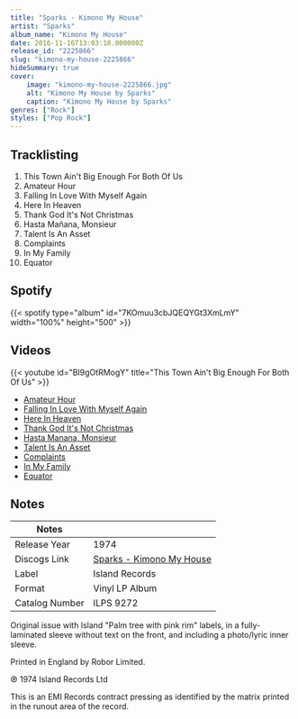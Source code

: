```yaml
---
title: "Sparks - Kimono My House"
artist: "Sparks"
album_name: "Kimono My House"
date: 2016-11-16T13:03:18.000000Z
release_id: "2225866"
slug: "kimono-my-house-2225866"
hideSummary: true
cover:
    image: "kimono-my-house-2225866.jpg"
    alt: "Kimono My House by Sparks"
    caption: "Kimono My House by Sparks"
genres: ["Rock"]
styles: ["Pop Rock"]
---
```


## Tracklisting
1. This Town Ain't Big Enough For Both Of Us
2. Amateur Hour
3. Falling In Love With Myself Again
4. Here In Heaven
5. Thank God It's Not Christmas
6. Hasta Mañana, Monsieur
7. Talent Is An Asset
8. Complaints
9. In My Family
10. Equator


## Spotify
{{< spotify type="album" id="7KOmuu3cbJQEQYGt3XmLmY" width="100%" height="500" >}}



## Videos
{{< youtube id="BI9gOtRMogY" title="This Town Ain't Big Enough For Both Of Us" >}}
- [Amateur Hour](https://www.youtube.com/watch?v=3YBmS5oaNwU)
- [Falling In Love With Myself Again](https://www.youtube.com/watch?v=jx4ERgegpO8)
- [Here In Heaven](https://www.youtube.com/watch?v=4Op1tcnSjX4)
- [Thank God It's Not Christmas](https://www.youtube.com/watch?v=mEBRzrYKifU)
- [Hasta Manana, Monsieur](https://www.youtube.com/watch?v=KTmFKmwa8bk)
- [Talent Is An Asset](https://www.youtube.com/watch?v=FzaKJC_4fC0)
- [Complaints](https://www.youtube.com/watch?v=iofQGkUfASg)
- [In My Family](https://www.youtube.com/watch?v=UymqKMn9tlo)
- [Equator](https://www.youtube.com/watch?v=VC9GI5RvRDs)

## Notes
| Notes          |             |
| ---------------| ----------- |
| Release Year   | 1974 |
| Discogs Link   | [Sparks - Kimono My House](https://www.discogs.com/release/2225866-Sparks-Kimono-My-House) |
| Label          | Island Records |
| Format         | Vinyl LP Album |
| Catalog Number | ILPS 9272 |

Original issue with Island "Palm tree with pink rim" labels, in a fully-laminated sleeve without text on the front, and including a photo/lyric inner sleeve.

Printed in England by Robor Limited.

℗ 1974 Island Records Ltd

This is an EMI Records contract pressing as identified by the matrix printed in the runout area of the record.
